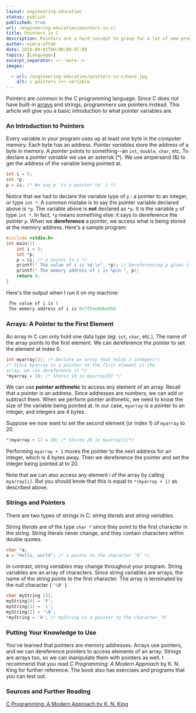 ```yaml
---
layout: engineering-education
status: publish
published: true
url: /engineering-education/pointers-in-c/
title: Pointers in C
description: Pointers are a hard concept to grasp for a lot of new programmers. This article will help you understand what pointers are in C and how to use them.   
author: nimra-aftab
date: 2020-09-01T00:00:00-07:00
topics: [Languages]
excerpt_separator: <!--more-->
images:

  - url: /engineering-education/pointers-in-c/hero.jpg
    alt: c pointers c++ variable
---
```

Pointers are common in the C programming language. Since C does not have built-in [arrays](https://en.wikipedia.org/wiki/Array_data_structure) and strings, programmers use pointers instead. This article will give you a basic introduction to what pointer variables are.
<!--more-->

### An Introduction to Pointers
Every variable in your program uses up at least one byte in the computer memory. Each byte has an address. *Pointer variables* store the address of a byte in memory. A *pointer* points to something--an `int`, `double`, `char`, etc. To declare a *pointer variable* we use an asterisk (*). We use ampersand (&) to get the address of the variable being pointed at.

```c
int i = 5;
int *p;
p = &i; /* We say p 'is a pointer to' i */
```

Notice that we had to declare the variable type of `p` : a pointer to an integer, or type `int *`.
A common mistake is to say the pointer variable declared above is `*p`.  The variable above is **not** declared as `*p`. It is the variable `p` of type `int *`. In fact, `*p` means something else: it says to dereference the pointer `p`. When we **dereference** a pointer, we access what is being stored at the memory address. Here's a sample program:

```c
#include <stdio.h>
int main(){
    int i = 5;
    int *p;
    p = &i; /* p points to i */
    printf(" The value of i is %d \n", *p); // Dereferencing p gives i
    printf(" The memory address of i is %p\n ", p);
    return 0;
}
```

Here's the output when I run it on my machine:

```c
 The value of i is 5
 The memory address of i is 0x7ffee9dbe958
```

### Arrays: A Pointer to the First Element
An array in C can only hold one data type (eg: `int`, `char`, etc.).  The name of the array points to the first element. We can dereference the pointer to set the element at index 0.

```c
int myarray[2]; /* Declare an array that holds 2 integers*/
/* Since myarray is a pointer to the first element in the
array, we can dereference it */
*myarray = 10; /* Stores 10 in myarray[0] */
```

We can use **pointer arithmetic** to access any element of an array. Recall that a pointer is an address. Since addresses are numbers, we can add or subtract them. When we perform pointer arithmetic, we need to know the size of the variable being pointed at. In our case, `myarray` is a pointer to an integer, and integers are 4 bytes.

Suppose we now want to set the second element (or index 1) of `myarray` to 20.

```c
*(myarray + 1) = 20; /* Stores 20 in myarray[1]*/
```

Performing `myarray + 1` moves the pointer to the next address for an integer, which is 4 bytes away. Then we dereference the pointer and set the integer being pointed at to 20.

Note that we can also access any element *i* of the array by calling `myarray[i]`. But you should know that this is equal to `*(myarray + i)` as described above.

### Strings and Pointers
There are two types of strings in C: *string literals* and *string variables*.

String *literals* are of the type `char *` since they point to the first character in the string. String literals never change, and they contain characters within double quotes.

```c
char *a;
a = "Hello, world"; /* a points to the character 'H' */
```

In contrast, string *variables* may change throughout your program. String variables are an array of characters. Since string variables are arrays, the name of the string points to the first character. The array is terminated by the null character ( `'\0'` ).  

```c
char myString [3];
myString[0] = 'P';
myString[1] = 'i';
myString[2] = '\0';
*myString = 'H'; // myString is a pointer to the character 'H'
```
### Putting Your Knowledge to Use
You've learned that pointers are memory addresses. Arrays use pointers, and we can dereference pointers to access elements of an array. Strings are arrays too, so we can manipulate them with pointers as well. I recommend that you read *C Programming: A Modern Approach* by K. N. King for further reference. The book also has exercises and programs that you can test out.

### Sources and Further Reading
[C Programming: A Modern Approach by K. N. King](http://knking.com/books/c/)
